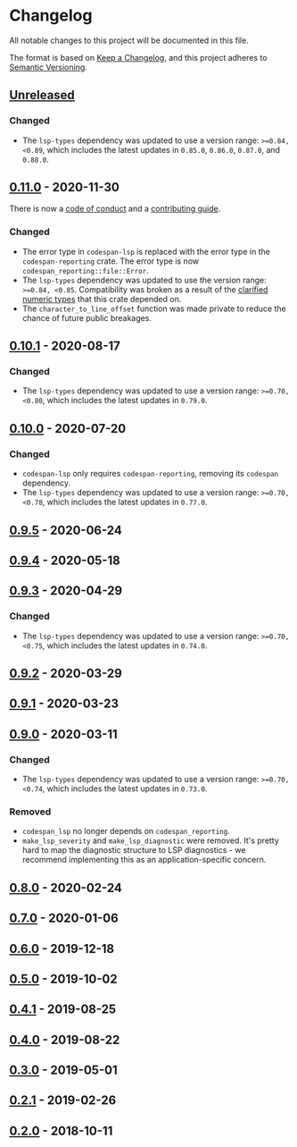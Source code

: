 # Changelog

All notable changes to this project will be documented in this file.

The format is based on [Keep a Changelog](https://keepachangelog.com/en/1.0.0/),
and this project adheres to [Semantic Versioning](https://semver.org/spec/v2.0.0.html).

## [Unreleased]

### Changed

-   The `lsp-types` dependency was updated to use a version range: `>=0.84, <0.89`,
    which includes the latest updates in `0.85.0`, `0.86.0`, `0.87.0`,
    and `0.88.0`.

## [0.11.0] - 2020-11-30

There is now a [code of conduct](https://github.com/brendanzab/codespan/blob/master/CODE_OF_CONDUCT.md)
and a [contributing guide](https://github.com/brendanzab/codespan/blob/master/CONTRIBUTING.md).

### Changed

-   The error type in `codespan-lsp` is replaced with the error type in the `codespan-reporting` crate.
    The error type is now `codespan_reporting::file::Error`.
-   The `lsp-types` dependency was updated to use the version range: `>=0.84, <0.85`.
    Compatibility was broken as a result of the [clarified numeric types] that this crate depended on.
-   The `character_to_line_offset` function was made private to reduce the chance of future public breakages.

[clarified numeric types]: https://github.com/gluon-lang/lsp-types/pull/186

## [0.10.1] - 2020-08-17

### Changed

-   The `lsp-types` dependency was updated to use a version range: `>=0.70, <0.80`,
    which includes the latest updates in `0.79.0`.

## [0.10.0] - 2020-07-20

### Changed

-   `codespan-lsp` only requires `codespan-reporting`, removing its `codespan` dependency.
-   The `lsp-types` dependency was updated to use a version range: `>=0.70,<0.78`,
    which includes the latest updates in `0.77.0`.

## [0.9.5] - 2020-06-24
## [0.9.4] - 2020-05-18

## [0.9.3] - 2020-04-29

### Changed

-   The `lsp-types` dependency was updated to use a version range: `>=0.70,<0.75`,
    which includes the latest updates in `0.74.0`.

## [0.9.2] - 2020-03-29
## [0.9.1] - 2020-03-23
## [0.9.0] - 2020-03-11

### Changed

-   The `lsp-types` dependency was updated to use a version range: `>=0.70,<0.74`,
    which includes the latest updates in `0.73.0`.

### Removed

-   `codespan_lsp` no longer depends on `codespan_reporting`.
-   `make_lsp_severity` and `make_lsp_diagnostic` were removed.
    It's pretty hard to map the diagnostic structure to LSP diagnostics - we
    recommend implementing this as an application-specific concern.

## [0.8.0] - 2020-02-24
## [0.7.0] - 2020-01-06
## [0.6.0] - 2019-12-18
## [0.5.0] - 2019-10-02
## [0.4.1] - 2019-08-25
## [0.4.0] - 2019-08-22
## [0.3.0] - 2019-05-01
## [0.2.1] - 2019-02-26
## [0.2.0] - 2018-10-11

[Unreleased]: https://github.com/brendanzab/codespan/compare/v0.11.0...HEAD
[0.11.0]: https://github.com/brendanzab/codespan/compare/v0.10.1..v0.11.0
[0.10.1]: https://github.com/brendanzab/codespan/compare/v0.10.0..v0.10.1
[0.10.0]: https://github.com/brendanzab/codespan/compare/v0.9.5...v0.10.0
[0.9.5]: https://github.com/brendanzab/codespan/compare/v0.9.4...v0.9.5
[0.9.4]: https://github.com/brendanzab/codespan/compare/v0.9.3...v0.9.4
[0.9.3]: https://github.com/brendanzab/codespan/compare/v0.9.2...v0.9.3
[0.9.2]: https://github.com/brendanzab/codespan/compare/v0.9.1...v0.9.2
[0.9.1]: https://github.com/brendanzab/codespan/compare/v0.9.0...v0.9.1
[0.9.0]: https://github.com/brendanzab/codespan/compare/v0.8.0...v0.9.0
[0.8.0]: https://github.com/brendanzab/codespan/compare/v0.7.0...v0.8.0
[0.7.0]: https://github.com/brendanzab/codespan/compare/v0.6.0...v0.7.0
[0.6.0]: https://github.com/brendanzab/codespan/compare/v0.5.0...v0.6.0
[0.5.0]: https://github.com/brendanzab/codespan/compare/v0.4.1...v0.5.0
[0.4.1]: https://github.com/brendanzab/codespan/compare/v0.4.0...v0.4.1
[0.4.0]: https://github.com/brendanzab/codespan/compare/v0.3.0...v0.4.0
[0.3.0]: https://github.com/brendanzab/codespan/compare/v0.2.1...v0.3.0
[0.2.1]: https://github.com/brendanzab/codespan/compare/v0.2.0...v0.2.1
[0.2.0]: https://github.com/brendanzab/codespan/releases/tag/v0.2.0
